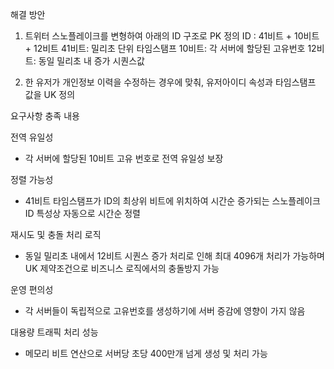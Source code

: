 해결 방안

1. 트위터 스노플레이크를 변형하여 아래의 ID 구조로 PK 정의
ID : 41비트 + 10비트 + 12비트 
41비트: 밀리초 단위 타임스탬프
10비트: 각 서버에 할당된 고유번호 
12비트: 동일 밀리초 내 증가 시퀀스값

2. 한 유저가 개인정보 이력을 수정하는 경우에 맞춰, 유저아이디 속성과 타임스탬프 값을 UK 정의


요구사항 충족 내용

전역 유일성
- 각 서버에 할당된 10비트 고유 번호로 전역 유일성 보장

정렬 가능성
- 41비트 타임스탬프가 ID의 최상위 비트에 위치하여 시간순 증가되는 스노플레이크 ID 특성상 자동으로 시간순 정렬

재시도 및 충돌 처리 로직
- 동일 밀리초 내에서 12비트 시퀀스 증가 처리로 인해 최대 4096개 처리가 가능하며 UK 제약조건으로 비즈니스 로직에서의 충돌방지 가능

운영 편의성
- 각 서버들이 독립적으로 고유번호를 생성하기에 서버 증감에 영향이 가지 않음

대용량 트래픽 처리 성능
- 메모리 비트 연산으로 서버당 초당 400만개 넘게 생성 및 처리 가능

